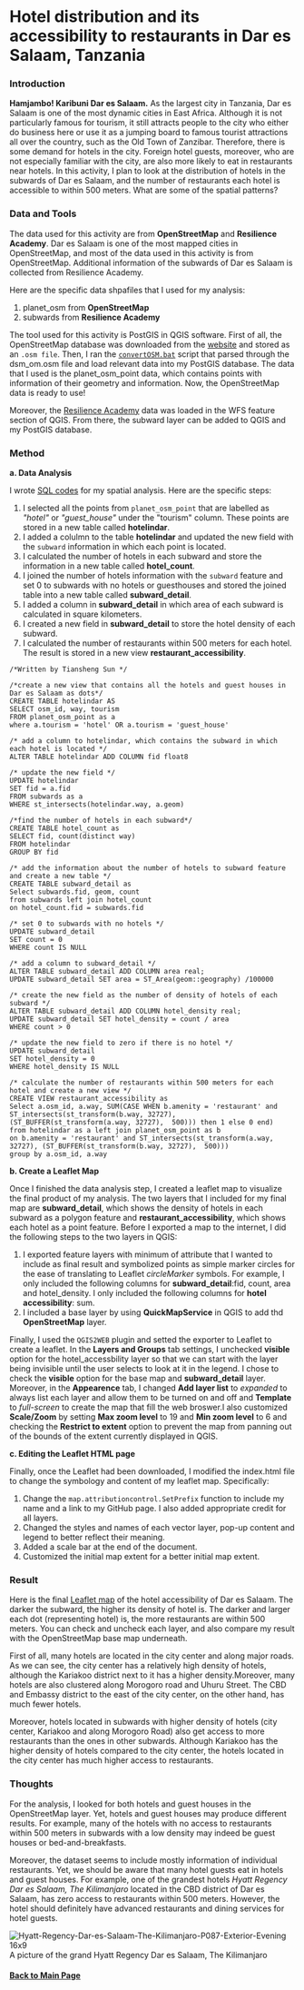 # Hotel distribution and its accessibility to restaurants in Dar es Salaam, Tanzania
### Introduction
**Hamjambo! Karibuni Dar es Salaam.**
As the largest city in Tanzania, Dar es Salaam is one of the most dynamic cities in East Africa. Although it is not particularly famous for
tourism, it still attracts people to the city who either do business here or use it as a jumping board to famous tourist attractions all over
the country, such as the Old Town of Zanzibar. Therefore, there is some demand for hotels in the city. Foreign hotel guests, moreover, who are 
not especially familiar with the city, are also more likely to eat in restaurants near hotels. In this activity, I plan to look at the 
distribution of hotels in the subwards of Dar es Salaam, and the number of restaurants each hotel is accessible to within 500 meters. What are
some of the spatial patterns?

### Data and Tools
The data used for this activity are from **OpenStreetMap** and **Resilience Academy**. Dar es Salaam is one of the most mapped cities in OpenStreetMap,
and most of the data used in this activity is from OpenStreetMap. Additional information of the subwards of Dar es Salaam is collected from
Resilience Academy. 

Here are the specific data shpafiles that I used for my analysis:
1. planet_osm from **OpenStreetMap**
2. subwards from **Resilience Academy**

The tool used for this activity is PostGIS in QGIS software. First of all, the OpenStreetMap database was downloaded from the [website](https://www.openstreetmap.org)
and stored as an `.osm file`. Then, I ran the [`convertOSM.bat`](../osm_script/convertOSM.bat) script that parsed through the dsm_om.osm file and load relevant data into my 
PostGIS database. The data that I used is the planet_osm_point data, which contains points with information of their geometry and information.
Now, the OpenStreetMap data is ready to use!

Moreover, the [Resilience Academy](https://geonode.resilienceacademy.ac.tz/) data was loaded in the WFS feature section of QGIS. From there,
the subward layer can be added to QGIS and my PostGIS database. 

### Method 
**a. Data Analysis**

I wrote [SQL codes](../queries/dar.sql) for my spatial analysis. Here are the specific steps:

  1. I selected all the points from `planet_osm_point` that are labelled as *"hotel"* or *"guest_house"* under the "tourism" column. These points are stored in a new table called **hotelindar**.
  1. I added a colulmn to the table **hotelindar** and updated the new field with the `subward` information in which each point is located.
  1. I calculated the number of hotels in each subward and store the information in a new table called **hotel_count**.
  1. I joined the number of hotels information with the `subward` feature and set 0 to subwards with no hotels or guesthouses and stored the joined table into a new table called **subward_detail**.
  1. I added a column in **subward_detail** in which area of each subward is calculated in square kilometers.
  1. I created a new field in **subward_detail** to store the hotel density of each subward.
  1. I calculated the number of restaurants within 500 meters for each hotel. The result is stored in a new view **restaurant_accessibility**.
  
```
/*Written by Tiansheng Sun */

/*create a new view that contains all the hotels and guest houses in Dar es Salaam as dots*/
CREATE TABLE hotelindar AS
SELECT osm_id, way, tourism
FROM planet_osm_point as a
where a.tourism = 'hotel' OR a.tourism = 'guest_house'

/* add a column to hotelindar, which contains the subward in which each hotel is located */
ALTER TABLE hotelindar ADD COLUMN fid float8

/* update the new field */
UPDATE hotelindar
SET fid = a.fid
FROM subwards as a
WHERE st_intersects(hotelindar.way, a.geom)

/*find the number of hotels in each subward*/
CREATE TABLE hotel_count as 
SELECT fid, count(distinct way)
FROM hotelindar
GROUP BY fid

/* add the information about the number of hotels to subward feature and create a new table */
CREATE TABLE subward_detail as 
Select subwards.fid, geom, count
from subwards left join hotel_count
on hotel_count.fid = subwards.fid

/* set 0 to subwards with no hotels */
UPDATE subward_detail
SET count = 0
WHERE count IS NULL

/* add a column to subward_detail */
ALTER TABLE subward_detail ADD COLUMN area real;
UPDATE subward_detail SET area = ST_Area(geom::geography) /100000

/* create the new field as the number of density of hotels of each subward */
ALTER TABLE subward_detail ADD COLUMN hotel_density real;
UPDATE subward_detail SET hotel_density = count / area
WHERE count > 0

/* update the new field to zero if there is no hotel */
UPDATE subward_detail
SET hotel_density = 0
WHERE hotel_density IS NULL

/* calculate the number of restaurants within 500 meters for each hotel and create a new view */
CREATE VIEW restaurant_accessibility as
Select a.osm_id, a.way, SUM(CASE WHEN b.amenity = 'restaurant' and ST_intersects(st_transform(b.way, 32727), (ST_BUFFER(st_transform(a.way, 32727),  500))) then 1 else 0 end)
from hotelindar as a left join planet_osm_point as b
on b.amenity = 'restaurant' and ST_intersects(st_transform(a.way, 32727), (ST_BUFFER(st_transform(b.way, 32727),  500)))
group by a.osm_id, a.way
```  

**b. Create a Leaflet Map**

Once I finished the data analysis step, I created a leaflet map to visualize the final product of my analysis. The two layers that I included for my final map are **subward_detail**, which shows the density of hotels in each subward as a polygon feature and **restaurant_accessibility**, which shows each hotel as a point feature. Before I exported a map to the internet, I did the following steps to the two layers in QGIS:

  1. I exported feature layers with minimum of attribute that I wanted to include as final result and symbolized points as simple marker circles for the ease of translating to Leaflet *circleMarker* symbols. For example, I only included the following columns for **subward_detail**:fid, count, area and hotel_density. I only included the following columns for **hotel accessibility**: sum.
  1. I included a base layer by using **QuickMapService** in QGIS to add thd **OpenStreetMap** layer.
  
Finally, I used the `QGIS2WEB` plugin and setted the exporter to Leaflet to create a leaflet. In the **Layers and Groups** tab settings, 
I unchecked **visible** option for the hotel_accessbility layer so that we can start with the layer being invisible until the user selects to look at it in the legend. I chose to check the **visible** option for the base map and **subward_detail** layer. Moreover, in the **Appearence** tab, I changed **Add layer list** to *expanded* to always list each layer and allow them to be turned on and off and **Template** to *full-screen* to create the map that fill the web broswer.I also customized **Scale/Zoom** by setting **Max zoom level** to 19 and **Min zoom level** to 6 and checking the **Restrict to extent** option to prevent the map from panning out of the bounds of the extent currently displayed in QGIS.

**c. Editing the Leaflet HTML page**

Finally, once the Leaflet had been downloaded, I modified the index.html file to change the symbology and content of my leaflet map. Specifically:
  1. Change the `map.attributioncontrol.SetPrefix` function to include my name and a link to my GitHub page. I also added appropriate credit for all layers.
  1. Changed the styles and names of each vector layer, pop-up content and legend to better reflect their meaning.
  1. Added a scale bar at the end of the document.
  1. Customized the initial map extent for a better initial map extent.

### Result
Here is the final [Leaflet map](../dsmmap/index.html) of the hotel accessibility of Dar es Salaam. The darker the subward, the higher its density
of hotel is. The darker and larger each dot (representing hotel) is, the more restaurants are within 500 meters. You can check and uncheck
each layer, and also compare my result with the OpenStreetMap base map underneath.

First of all, many hotels are located in the city center and along major roads. As we can see, the city center has a relatively high density
of hotels, although the Kariakoo district next to it has a higher density.Moreover, many hotels are also clustered along Morogoro road and Uhuru Street.
The CBD and Embassy district to the east of the city center, on the other hand, has much fewer hotels. 

Moreover, hotels located in subwards with higher density of hotels (city center, Kariakoo and along Morogoro Road) also get access to more restaurants
than the ones in other subwards. Although Kariakoo has the higher density of hotels compared to the city center, the hotels located in the city center has much higher 
access to restaurants. 

### Thoughts
For the analysis, I looked for both hotels and guest houses in the OpenStreetMap layer. Yet, hotels and guest houses may produce different results. For example, many of the hotels with no access to restaurants within 500 meters in subwards with a low density may indeed be guest houses or bed-and-breakfasts. 

Moreover, the dataset seems to include mostly information of individual restaurants. Yet, we should be aware that many hotel guests eat in hotels and guest houses. For example, one of the grandest hotels *Hyatt Regency Dar es Salaam, The Kilimanjaro* located in the CBD district of Dar es Salaam, has zero access to restaurants within 500 meters. However, the hotel should definitely have advanced restaurants and dining services for hotel guests. 

![Hyatt-Regency-Dar-es-Salaam-The-Kilimanjaro-P087-Exterior-Evening 16x9](https://user-images.githubusercontent.com/25497706/70330631-eb52cb00-180b-11ea-84a9-e88d03299288.jpg)
A picture of the grand Hyatt Regency Dar es Salaam, The Kilimanjaro

#### [Back to Main Page](../index.md)
